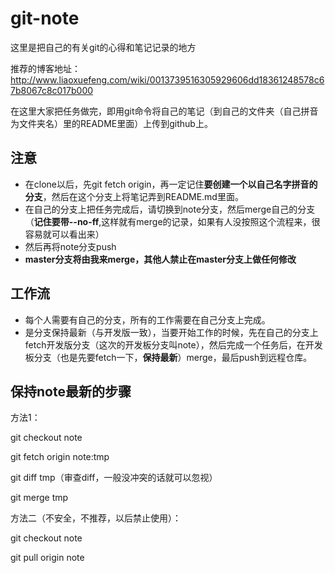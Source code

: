 ﻿git-note
===
这里是把自己的有关git的心得和笔记记录的地方

推荐的博客地址：http://www.liaoxuefeng.com/wiki/0013739516305929606dd18361248578c67b8067c8c017b000

在这里大家把任务做完，即用git命令将自己的笔记（到自己的文件夹（自己拼音为文件夹名）里的README里面）上传到github上。


注意
----
- 在clone以后，先git fetch origin，再一定记住**要创建一个以自己名字拼音的分支**，然后在这个分支上将笔记弄到README.md里面。
- 在自己的分支上把任务完成后，请切换到note分支，然后merge自己的分支（**记住要带--no-ff**,这样就有merge的记录，如果有人没按照这个流程来，很容易就可以看出来）
- 然后再将note分支push
- **master分支将由我来merge，其他人禁止在master分支上做任何修改**

工作流
---
- 每个人需要有自己的分支，所有的工作需要在自己分支上完成。
- 是分支保持最新（与开发版一致），当要开始工作的时候，先在自己的分支上fetch开发版分支（这次的开发板分支叫note），然后完成一个任务后，在开发板分支（也是先要fetch一下，**保持最新**）merge，最后push到远程仓库。

保持note最新的步骤
---
方法1：

git checkout note

git fetch origin note:tmp

git diff tmp（审查diff，一般没冲突的话就可以忽视）

git merge tmp

方法二（不安全，不推荐，以后禁止使用）：

git checkout note

git pull origin note
